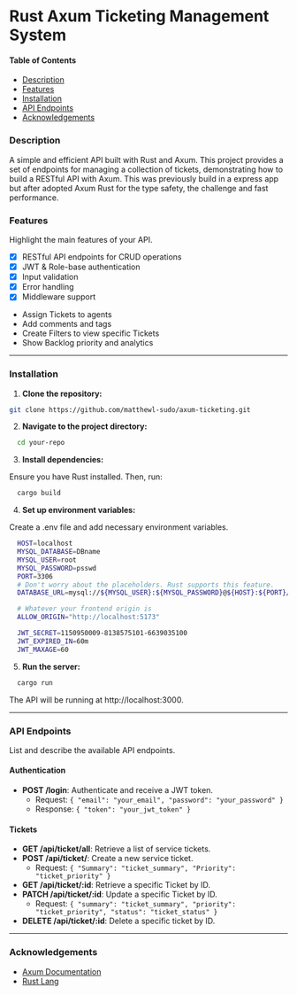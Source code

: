 # Rust Axum Ticketing Management System

#### Table of Contents

- [Description](#description)
- [Features](#features)
- [Installation](#installation)
- [API Endpoints](#api-endpoints)
- [Acknowledgements](#acknowledgements)

### Description

A simple and efficient API built with Rust and Axum. This project provides a set of endpoints for managing a collection of tickets, demonstrating how to build a RESTful API with Axum. This was previously build in a express app but after adopted Axum Rust for the type safety, the challenge and fast performance.

### Features

Highlight the main features of your API.

- [x] RESTful API endpoints for CRUD operations
- [x] JWT & Role-base authentication
- [x] Input validation
- [x] Error handling
- [x] Middleware support
- Assign Tickets to agents
- Add comments and tags
- Create Filters to view specific Tickets
- Show Backlog priority and analytics

---

### Installation

1. **Clone the repository:**

```sh
git clone https://github.com/matthewl-sudo/axum-ticketing.git
```

2.  **Navigate to the project directory:**

```sh
  cd your-repo
```

3. **Install dependencies:**

Ensure you have Rust installed. Then, run:

```sh
  cargo build
```

4. **Set up environment variables:**

Create a .env file and add necessary environment variables.

```sh
  HOST=localhost
  MYSQL_DATABASE=DBname
  MYSQL_USER=root
  MYSQL_PASSWORD=psswd
  PORT=3306
  # Don't worry about the placeholders. Rust supports this feature.
  DATABASE_URL=mysql://${MYSQL_USER}:${MYSQL_PASSWORD}@${HOST}:${PORT}/${MYSQL_DATABASE}

  # Whatever your frontend origin is
  ALLOW_ORIGIN="http://localhost:5173"

  JWT_SECRET=1150950009-8138575101-6639035100
  JWT_EXPIRED_IN=60m
  JWT_MAXAGE=60
```

5. **Run the server:**

```bash
  cargo run
```

The API will be running at http://localhost:3000.

---

### API Endpoints

List and describe the available API endpoints.

#### Authentication

- **POST /login**: Authenticate and receive a JWT token.
  - Request: `{ "email": "your_email", "password": "your_password" }`
  - Response: `{ "token": "your_jwt_token" }`

#### Tickets

- **GET /api/ticket/all**: Retrieve a list of service tickets.
- **POST /api/ticket/**: Create a new service ticket.
  - Request: `{ "Summary": "ticket_summary", "Priority": "ticket_priority" }`
- **GET /api/ticket/:id**: Retrieve a specific Ticket by ID.
- **PATCH /api/ticket/:id**: Update a specific Ticket by ID.
  - Request: `{ "summary": "ticket_summary", "priority": "ticket_priority", "status": "ticket_status" }`
- **DELETE /api/ticket/:id**: Delete a specific ticket by ID.

---

### Acknowledgements

- [Axum Documentation](https://docs.rs/axum/latest/axum/)
- [Rust Lang](https://www.rust-lang.org/)
